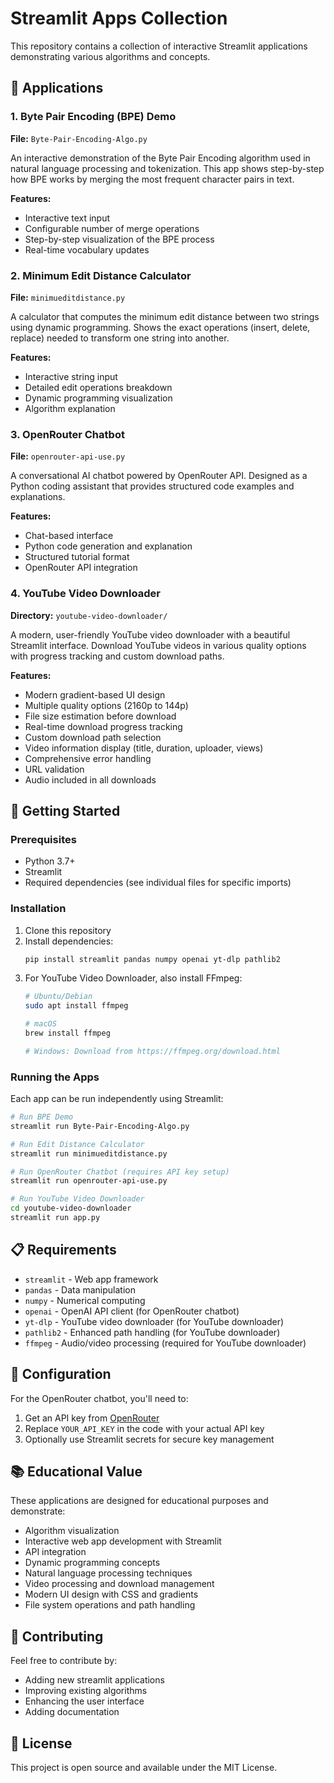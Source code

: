 # Streamlit Apps Collection

This repository contains a collection of interactive Streamlit applications demonstrating various algorithms and concepts.

## 📱 Applications

### 1. Byte Pair Encoding (BPE) Demo
**File:** `Byte-Pair-Encoding-Algo.py`

An interactive demonstration of the Byte Pair Encoding algorithm used in natural language processing and tokenization. This app shows step-by-step how BPE works by merging the most frequent character pairs in text.

**Features:**
- Interactive text input
- Configurable number of merge operations
- Step-by-step visualization of the BPE process
- Real-time vocabulary updates

### 2. Minimum Edit Distance Calculator
**File:** `minimueditdistance.py`

A calculator that computes the minimum edit distance between two strings using dynamic programming. Shows the exact operations (insert, delete, replace) needed to transform one string into another.

**Features:**
- Interactive string input
- Detailed edit operations breakdown
- Dynamic programming visualization
- Algorithm explanation

### 3. OpenRouter Chatbot
**File:** `openrouter-api-use.py`

A conversational AI chatbot powered by OpenRouter API. Designed as a Python coding assistant that provides structured code examples and explanations.

**Features:**
- Chat-based interface
- Python code generation and explanation
- Structured tutorial format
- OpenRouter API integration

### 4. YouTube Video Downloader
**Directory:** `youtube-video-downloader/`

A modern, user-friendly YouTube video downloader with a beautiful Streamlit interface. Download YouTube videos in various quality options with progress tracking and custom download paths.

**Features:**
- Modern gradient-based UI design
- Multiple quality options (2160p to 144p)
- File size estimation before download
- Real-time download progress tracking
- Custom download path selection
- Video information display (title, duration, uploader, views)
- Comprehensive error handling
- URL validation
- Audio included in all downloads

## 🚀 Getting Started

### Prerequisites
- Python 3.7+
- Streamlit
- Required dependencies (see individual files for specific imports)

### Installation
1. Clone this repository
2. Install dependencies:
   ```bash
   pip install streamlit pandas numpy openai yt-dlp pathlib2
   ```
3. For YouTube Video Downloader, also install FFmpeg:
   ```bash
   # Ubuntu/Debian
   sudo apt install ffmpeg
   
   # macOS
   brew install ffmpeg
   
   # Windows: Download from https://ffmpeg.org/download.html
   ```

### Running the Apps
Each app can be run independently using Streamlit:

```bash
# Run BPE Demo
streamlit run Byte-Pair-Encoding-Algo.py

# Run Edit Distance Calculator
streamlit run minimueditdistance.py

# Run OpenRouter Chatbot (requires API key setup)
streamlit run openrouter-api-use.py

# Run YouTube Video Downloader
cd youtube-video-downloader
streamlit run app.py
```

## 📋 Requirements

- `streamlit` - Web app framework
- `pandas` - Data manipulation
- `numpy` - Numerical computing
- `openai` - OpenAI API client (for OpenRouter chatbot)
- `yt-dlp` - YouTube video downloader (for YouTube downloader)
- `pathlib2` - Enhanced path handling (for YouTube downloader)
- `ffmpeg` - Audio/video processing (required for YouTube downloader)

## 🔧 Configuration

For the OpenRouter chatbot, you'll need to:
1. Get an API key from [OpenRouter](https://openrouter.ai/)
2. Replace `YOUR_API_KEY` in the code with your actual API key
3. Optionally use Streamlit secrets for secure key management

## 📚 Educational Value

These applications are designed for educational purposes and demonstrate:
- Algorithm visualization
- Interactive web app development with Streamlit
- API integration
- Dynamic programming concepts
- Natural language processing techniques
- Video processing and download management
- Modern UI design with CSS and gradients
- File system operations and path handling

## 🤝 Contributing

Feel free to contribute by:
- Adding new streamlit applications
- Improving existing algorithms
- Enhancing the user interface
- Adding documentation

## 📄 License

This project is open source and available under the MIT License.
